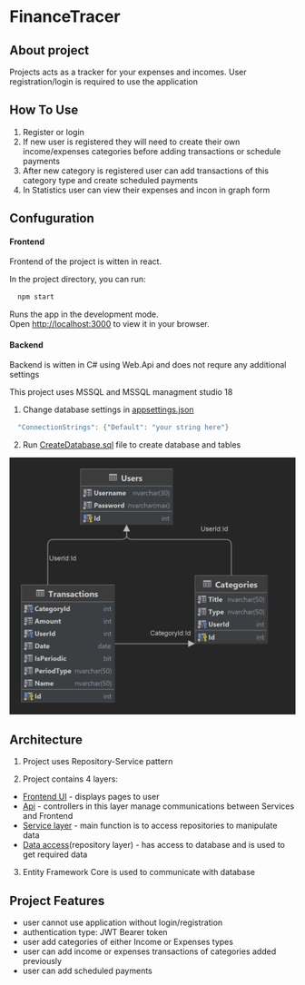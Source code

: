 # FinanceTracer

## About project
Projects acts as a tracker for your expenses and incomes.
 User registration/login is required to use the application

## How To Use

1. Register or login
2. If new user is registered they will need to create their own income/expenses categories before adding transactions or schedule payments
3. After new category is registered user can add transactions of this category type and create scheduled payments
4. In Statistics user can view their expenses and incon in graph form 

## Confuguration

#### Frontend 
Frontend of the project is witten in react.  

In the project directory, you can run:

```bash
  npm start
```

Runs the app in the development mode.\
Open [http://localhost:3000](http://localhost:3000) to view it in your browser.

#### Backend
Backend is witten in C# using Web.Api and does not requre any additional settings

This project uses MSSQL and MSSQL managment studio 18
1. Change database settings in [appsettings.json](https://github.com/RrraR/FinanceTracker/blob/master/FinanceTracker/appsettings.json)

```csharp
  "ConnectionStrings": {"Default": "your string here"}
```

2. Run [CreateDatabase.sql](https://github.com/RrraR/FinanceTracker/blob/master/CreateDatabase.sql) file to create database and tables

![Database structure](DatabaseDiagram.png?raw=true "Database Structure")


## Architecture

1. Project uses Repository-Service pattern

2. Project contains 4 layers:
 - [Frontend UI](https://github.com/RrraR/FinanceTracker/tree/master/financetracker.ui) - displays pages to user
 - [Api](https://github.com/RrraR/FinanceTracker/tree/master/FinanceTracker) - controllers in this layer manage communications between Services and Frontend
 - [Service layer](https://github.com/RrraR/FinanceTracker/tree/master/FinanceTracker.Services) - main function is to access repositories to manipulate data
 - [Data access](https://github.com/RrraR/FinanceTracker/tree/master/FinanceTracker.Data)(repository layer) - has access to database and is used to get required data

 3. Entity Framework Core is used to communicate with database



## Project Features

- user cannot use application without login/registration
- authentication type: JWT Bearer token
- user add categories of either Income or Expenses types
- user can add income or expenses transactions of categories added previously 
- user can add scheduled payments 
